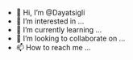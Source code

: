 - 👋 Hi, I’m @Dayatsigli
- 👀 I’m interested in ...
- 🌱 I’m currently learning ...
- 💞️ I’m looking to collaborate on ...
- 📫 How to reach me ...

<!---
Dayatsigli/Dayatsigli is a ✨ special ✨ repository because its `README.md` (this file) appears on your GitHub profile.
You can click the Preview link to take a look at your changes.
--->
